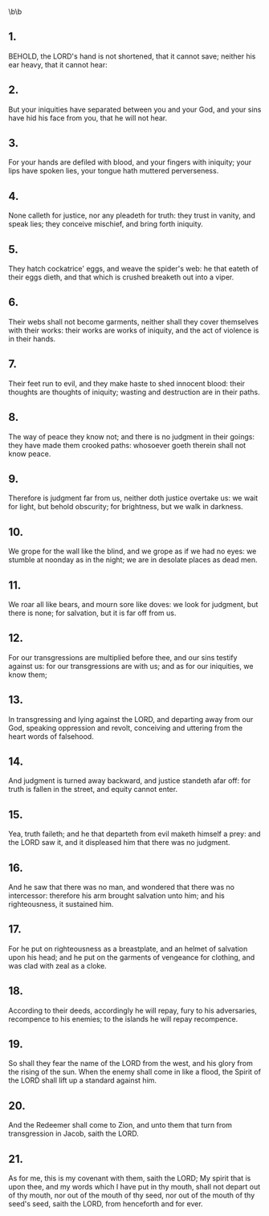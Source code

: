 \b\b
## 1.
BEHOLD, the LORD's hand is not shortened, that it cannot save; neither his ear heavy, that it cannot hear:
## 2.
But your iniquities have separated between you and your God, and your sins have hid his face from you, that he will not hear.
## 3.
For your hands are defiled with blood, and your fingers with iniquity; your lips have spoken lies, your tongue hath muttered perverseness.
## 4.
None calleth for justice, nor any pleadeth for truth: they trust in vanity, and speak lies; they conceive mischief, and bring forth iniquity.
## 5.
They hatch cockatrice' eggs, and weave the spider's web: he that eateth of their eggs dieth, and that which is crushed breaketh out into a viper.
## 6.
Their webs shall not become garments, neither shall they cover themselves with their works: their works are works of iniquity, and the act of violence is in their hands.
## 7.
Their feet run to evil, and they make haste to shed innocent blood: their thoughts are thoughts of iniquity; wasting and destruction are in their paths.
## 8.
The way of peace they know not; and there is no judgment in their goings: they have made them crooked paths: whosoever goeth therein shall not know peace.
## 9.
Therefore is judgment far from us, neither doth justice overtake us: we wait for light, but behold obscurity; for brightness, but we walk in darkness.
## 10.
We grope for the wall like the blind, and we grope as if we had no eyes: we stumble at noonday as in the night; we are in desolate places as dead men.
## 11.
We roar all like bears, and mourn sore like doves: we look for judgment, but there is none; for salvation, but it is far off from us.
## 12.
For our transgressions are multiplied before thee, and our sins testify against us: for our transgressions are with us; and as for our iniquities, we know them;
## 13.
In transgressing and lying against the LORD, and departing away from our God, speaking oppression and revolt, conceiving and uttering from the heart words of falsehood.
## 14.
And judgment is turned away backward, and justice standeth afar off: for truth is fallen in the street, and equity cannot enter.
## 15.
Yea, truth faileth; and he that departeth from evil maketh himself a prey: and the LORD saw it, and it displeased him that there was no judgment.
## 16.
And he saw that there was no man, and wondered that there was no intercessor: therefore his arm brought salvation unto him; and his righteousness, it sustained him.
## 17.
For he put on righteousness as a breastplate, and an helmet of salvation upon his head; and he put on the garments of vengeance for clothing, and was clad with zeal as a cloke.
## 18.
According to their deeds, accordingly he will repay, fury to his adversaries, recompence to his enemies; to the islands he will repay recompence.
## 19.
So shall they fear the name of the LORD from the west, and his glory from the rising of the sun.  When the enemy shall come in like a flood, the Spirit of the LORD shall lift up a standard against him.
## 20.
And the Redeemer shall come to Zion, and unto them that turn from transgression in Jacob, saith the LORD.
## 21.
As for me, this is my covenant with them, saith the LORD; My spirit that is upon thee, and my words which I have put in thy mouth, shall not depart out of thy mouth, nor out of the mouth of thy seed, nor out of the mouth of thy seed's seed, saith the LORD, from henceforth and for ever.
